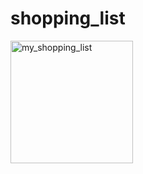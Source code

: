 # shopping_list

<img width="196" alt="my_shopping_list" src="https://github.com/kazihabiba201/shopping_list/assets/72264916/9d1a24c4-687d-486e-a88b-d08a2c686ba4">
